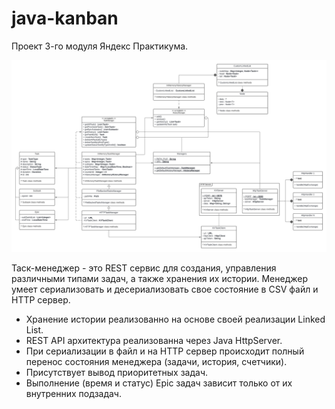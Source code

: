 # java-kanban


Проект 3-го модуля Яндекс Практикума.

![UML диаграмма проекта kanban](docs/kanban.png)

Таск-менеджер - это REST сервис для создания, управления различными типами 
задач, а также хранения их истории. Менеджер умеет сериализовать и 
десериализовать свое состояние в CSV файл и HTTP сервер.

- Хранение истории реализованно на основе своей реализации Linked List.
- REST API архитектура реализованна через Java HttpServer.
- При сериализации в файл и на HTTP сервер происходит полный перенос состояния менеджера (задачи, история, счетчики).
- Присутствует вывод приоритетных задач.
- Выполнение (время и статус) Epic задач зависит только от их внутренних подзадач. 